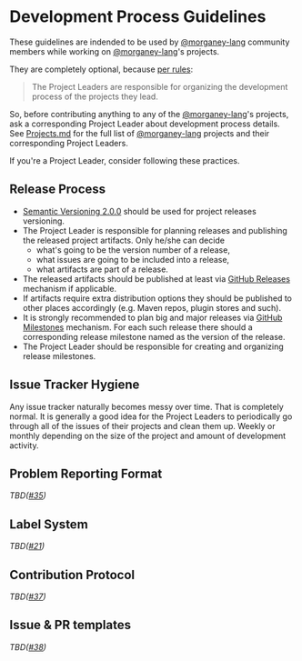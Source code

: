# Development Process Guidelines

These guidelines are indended to be used by [@morganey-lang] community
members while working on [@morganey-lang]'s projects.

They are completely optional, because [per rules](README.md#becoming-a-project-leader):

> The Project Leaders are responsible for organizing the development process of the projects they lead.

So, before contributing anything to any of the [@morganey-lang]'s projects, ask a corresponding Project Leader about development process details. See [Projects.md](Projects.md) for the full list of [@morganey-lang] projects and their corresponding Project Leaders.

If you're a Project Leader, consider following these practices.

## Release Process

- [Semantic Versioning 2.0.0][semver] should be used for project releases versioning.
- The Project Leader is responsible for planning releases and publishing the released project artifacts. Only he/she can decide
  * what's going to be the version number of a release,
  * what issues are going to be included into a release,
  * what artifacts are part of a release.
- The released artifacts should be published at least via [GitHub Releases](github-releases) mechanism if applicable.
- If artifacts require extra distribution options they should be published to other places accordingly (e.g. Maven repos, plugin stores and such).
- It is strongly recommended to plan big and major releases via [GitHub Milestones](github-milestones) mechanism. For each such release there should a corresponding release milestone named as the version of the release.
- The Project Leader should be responsible for creating and organizing release milestones.

## Issue Tracker Hygiene

Any issue tracker naturally becomes messy over time. That is completely normal. It is generally a good idea for the Project Leaders to periodically go through all of the issues of their projects and clean them up. Weekly or monthly depending on the size of the project and amount of development activity.

## Problem Reporting Format

*TBD([#35])*

## Label System

*TBD([#21])*

## Contribution Protocol

*TBD([#37])*

## Issue & PR templates

*TBD([#38])*

[@morganey-lang]: https://github.com/morganey-lang
[#35]: https://github.com/morganey-lang/community/issues/35
[#21]: https://github.com/morganey-lang/community/issues/21
[#37]: https://github.com/morganey-lang/community/issues/37
[#38]: https://github.com/morganey-lang/community/issues/38
[semver]: http://semver.org/
[github-milestones]: https://help.github.com/articles/creating-and-editing-milestones-for-issues-and-pull-requests/
[github-releases]: https://help.github.com/articles/creating-releases/

